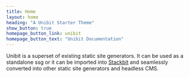 ```yaml
---
title: Home
layout: home
heading: "A Unibit Starter Theme"
show_button: true
homepage_button_link: unibit
homepage_button_text: "Unibit Documentation"
---
```


Unibit is a superset of existing static site generators. It can be used as a standalone ssg or it can be imported into [Stackbit](https://www.stackbit.com) and seamlessly converted into other static site generators and headless CMS. 



